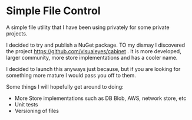 # Simple File Control

A simple file utility that I have been using privately for some private projects.

I decided to try and publish a NuGet package. TO my dismay I discovered the project https://github.com/visualeyes/cabinet . It is more developed, larger community, more store implementations and has a cooler name.

I decided to launch this anyways just because, but if you are looking for something more mature I would pass you off to them.

Some things I will hopefully get around to doing:

- More Store implementations such as DB Blob, AWS, network store, etc
- Unit tests
- Versioning of files
